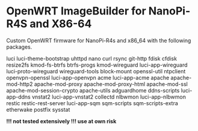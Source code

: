 # OpenWRT ImageBuilder for NanoPi-R4S and X86-64

Custom OpenWRT firmware for NanoPi-R4s and x86_64 with the following packages.

luci luci-theme-bootstrap uhttpd
nano curl rsync
git-http
fdisk cfdisk resize2fs
kmod-fs-btrfs btrfs-progs
kmod-wireguard luci-app-wireguard luci-proto-wireguard wireguard-tools
block-mount openssl-util ntpclient
openvpn-openssl luci-app-openvpn
acme luci-app-acme apache apache-mod-http2 apache-mod-proxy apache-mod-proxy-html apache-mod-ssl apache-mod-session-crypto apache-utils 
adguardhome
ddns-scripts luci-app-ddns
vnstat2 luci-app-vnstat2 collectd
nlbwmon luci-app-nlbwmon
restic restic-rest-server
luci-app-sqm sqm-scripts sqm-scripts-extra
etherwake postfix sysstat


**!!! not tested extensively !!! use at own risk**
